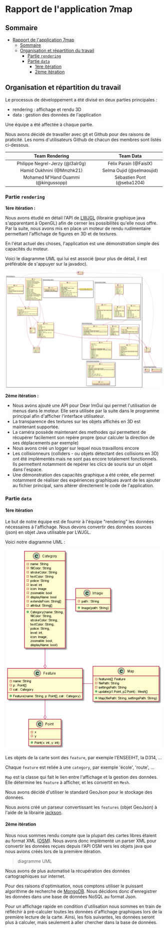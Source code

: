 # Rapport de l'application 7map

## Sommaire

- [Rapport de l'application 7map](#rapport-de-lapplication-7map)
  - [Sommaire](#sommaire)
  - [Organisation et répartition du travail](#organisation-et-répartition-du-travail)
    - [Partie ``rendering``](#partie-rendering)
    - [Partie ``data``](#partie-data)
      - [1ère itération](#1ère-itération)
      - [2ème itération](#2ème-itération)

## Organisation et répartition du travail

Le processus de développement a été divisé en deux parties principales :

- rendering : affichage et rendu 3D
- data : gestion des données de l'application

Une équipe a été affectée à chaque partie.

Nous avons décidé de travailler avec git et Github pour des raisons de praticité.
Les noms d'utilisateurs Github de chacun des membres sont listés ci-dessous.

|             Team Rendering             |         Team Data          |
| :------------------------------------: | :------------------------: |
|    Philippe Negrel-Jerzy (@l3alr0g)    |   Félix Parain (@FaislX)   |
|       Hamid Oukhnini (@Mmzhk21)        | Selma Oujid  (@selmaoujid) |
| Mohamed M'Hand Ouammi    (@kingussopp) | Sébastien Pont (@seba1204) |

### Partie ``rendering``

**1ère itération :**

Nous avons étudié en détail l'API de [LWJGL](https://www.lwjgl.org/) (librairie graphique java s'apparentant à OpenGL) afin de cerner les possibilités qu'elle nous offre. Par la suite, nous avons mis en place un moteur de rendu rudimentaire permettant l'affichage de figures en 3D et de textures.

En l'état actuel des choses, l'application est une démonstration simple des capacités du moteur.

Voici le diagramme UML qui lui est associé (pour plus de détail, il est préférable de s'appuyer sur la javadoc).

![diagramm](../meetings/team-rendering/diagram.png)

**2ème itération :** 

- Nous avons ajouté une API pour Dear ImGui qui permet l'utilisation de menus
dans le moteur. Elle sera utilisée par la suite dans le programme principal afin d'afficher l'interface utilisateur.
- La transparence des textures sur les objets affichés en 3D est maintenant supportée.
- La caméra possède maintenant des methodes qui permettent de récupérer facilement son repère propre (pour calculer la direction de ses déplacements par exemple)
- Nous avons créé un logger sur lequel nous travaillons encore
- Les collisionneurs (colliders - ou objets détectant des collisions en 3D) ont été implémentés mais ne sont pas encore totalement fonctionnels. Ils permettent notamment de repérer les clics de souris sur un objet dans l'espace.
- Une démonstration des capacités graphique a été créée, elle permet notamment de réaliser des expériences graphiques avant de les ajouter au fichier principal, sans altérer directement le code de l'application.

### Partie ``data``

#### 1ère itération

Le but de notre équipe est de fournir à l'équipe "rendering" les données nécessaires à l'affichage. Nous devons convertir des données sources (json) en objet Java utilisable par LWJGL.

Voici notre diagramme UML :

![diagramm](../medias/diagram_data.png)

Les objets de la carte sont des `feature`, par exemple l'ENSEEIHT, la D314, ...

Chaque `feature` est reliée à une `category`, par exemple 'école', 'route', ...

`Map` est la classe qui fait le lien entre l'affichage et la gestion des données.
Elle détermine les `feature` à afficher, et les convertit en `Mesh`.

Nous avons décidé d'utiliser le standard GeoJson pour le stockage des données.

Nous avons créé un parseur convertissant les `features` (objet GeoJson) à l'aide de la librairie [jackson](https://mvnrepository.com/artifact/com.fasterxml.jackson.core/jackson-databind).

#### 2ème itération

Nous nous sommes rendu compte que la plupart des cartes libres étaient au format XML ([OSM](https://wiki.openstreetmap.org/wiki/OSM_XML)). Nous avons donc implémenté un parser XML pour convertir les données reçues depuis l'API OSM vers les objets java que nous avions créés lors de la première itération.

> diagramme UML

Nous avons de plus automatisé la récupération des données cartographiques sur internet.

Pour des raisons d'optimisation, nous comptons utiliser le puissant algorithme de recherche de [MongoDB](https://www.mongodb.com/fr). Nous décidons donc d'enregistrer les données dans une base de données NoSQL au format Json.

Pour un affichage rapide en condition d'utilisation nous sommes en train de réfléchir à pré-calculer toutes les données d'affichage graphiques lors de la première lecture de la carte. Ainsi, les fois suivantes, les données seront plus à calculer, mais seulement à aller chercher dans la base de données.
